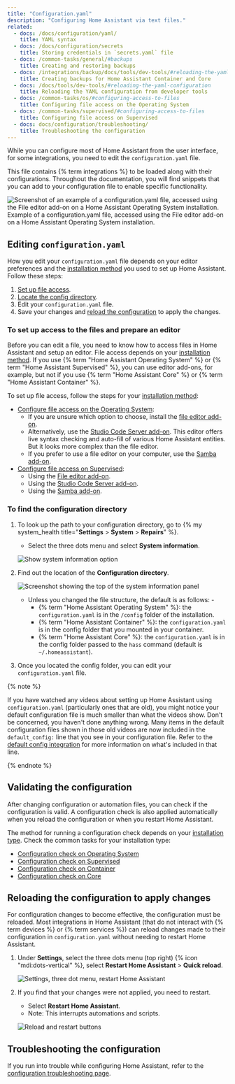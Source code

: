 ```yaml
---
title: "Configuration.yaml"
description: "Configuring Home Assistant via text files."
related:
  - docs: /docs/configuration/yaml/
    title: YAML syntax
  - docs: /docs/configuration/secrets
    title: Storing credentials in `secrets.yaml` file
  - docs: /common-tasks/general/#backups
    title: Creating and restoring backups
  - docs: /integrations/backup/docs/tools/dev-tools/#reloading-the-yaml-configuration
    title: Creating backups for Home Assistant Container and Core
  - docs: /docs/tools/dev-tools/#reloading-the-yaml-configuration
    title: Reloading the YAML configuration from developer tools
  - docs: /common-tasks/os/#configuring-access-to-files
    title: Configuring file access on the Operating System
  - docs: /common-tasks/supervised/#configuring-access-to-files
    title: Configuring file access on Supervised
  - docs: docs/configuration/troubleshooting/
    title: Troubleshooting the configuration
---
```


While you can configure most of Home Assistant from the user interface, for some integrations, you need to edit the `configuration.yaml` file.

This file contains {% term integrations %} to be loaded along with their configurations. Throughout the documentation, you will find snippets that you can add to your configuration file to enable specific functionality.

<p class='img'>
<img src='/images/docs/configuration/config-yaml_via-file-editor.png' alt='Screenshot of an example of a configuration.yaml file, accessed using the File editor add-on on a Home Assistant Operating System installation.'>
Example of a configuration.yaml file, accessed using the File editor add-on on a Home Assistant Operating System installation.
</p>

## Editing `configuration.yaml`

How you edit your `configuration.yaml` file depends on your editor preferences and the [installation method](/installation/#advanced-installation-methods) you used to set up Home Assistant. Follow these steps:

1. [Set up file access](#to-set-up-access-to-the-files-and-prepare-an-editor).
2. [Locate the config directory](#to-find-the-configuration-directory).
3. Edit your `configuration.yaml` file.
4. Save your changes and [reload the configuration](#reloading-the-configuration-to-apply-changes) to apply the changes.

### To set up access to the files and prepare an editor

Before you can edit a file, you need to know how to access files in Home Assistant and setup an editor.
File access depends on your [installation method](/installation/#advanced-installation-methods). If you use {% term "Home Assistant Operating System" %} or {% term "Home Assistant Supervised" %}, you can use editor add-ons, for example, but not if you use {% term "Home Assistant Core" %} or {% term "Home Assistant Container" %}.

To set up file access, follow the steps for your [installation method](/installation/#advanced-installation-methods):

- [Configure file access on the Operating System](/common-tasks/os/#configuring-access-to-files):
  - If you are unsure which option to choose, install the [file editor add-on](/common-tasks/os/#installing-and-using-the-file-editor-add-on).
  - Alternatively, use the [Studio Code Server add-on](/common-tasks/os/#installing-and-using-the-visual-studio-code-vsc-add-on). This editor offers live syntax checking and auto-fill of various Home Assistant entities. But it looks more complex than the file editor.
  - If you prefer to use a file editor on your computer, use the [Samba add-on](/common-tasks/os/#installing-and-using-the-samba-add-on).
- [Configure file access on Supervised](/common-tasks/supervised/#configuring-access-to-files):
  - Using the [File editor add-on](/common-tasks/supervised/#installing-and-using-the-file-editor-add-on).
  - Using the [Studio Code Server add-on](/common-tasks/supervised/#installing-and-using-the-visual-studio-code-vsc-add-on).
  - Using the [Samba add-on](/common-tasks/supervised/#installing-and-using-the-samba-add-on).

### To find the configuration directory

1. To look up the path to your configuration directory, go to {% my system_health title="**Settings** > **System** > **Repairs**" %}.
   - Select the three dots menu and select **System information**.

    ![Show system information option](/images/screenshots/System_information_menu.png)

2. Find out the location of the **Configuration directory**.

    ![Screenshot showing the top of the system information panel](/images/screenshots/system_information.png)
   - Unless you changed the file structure, the default is as follows:     - 
     - {% term "Home Assistant Operating System" %}: the `configuration.yaml` is in the `/config` folder of the installation.
     - {% term "Home Assistant Container" %}: the `configuration.yaml` is in the config folder that you mounted in your container.
     - {% term "Home Assistant Core" %}: the `configuration.yaml` is in the config folder passed to the `hass` command (default is `~/.homeassistant`).
3. Once you located the config folder, you can edit your `configuration.yaml` file.

{% note %}

If you have watched any videos about setting up Home Assistant using `configuration.yaml` (particularly ones that are old), you might notice your default configuration file is much smaller than what the videos show. Don't be concerned, you haven't done anything wrong. Many items in the default configuration files shown in those old videos are now included in the `default_config:` line that you see in your configuration file. Refer to the [default config integration](/integrations/default_config/) for more information on what's included in that line.

{% endnote %}

## Validating the configuration

After changing configuration or automation files, you can check if the configuration is valid. A configuration check is also applied automatically when you reload the configuration or when you restart Home Assistant.

The method for running a configuration check depends on your [installation type](/installation/#advanced-installation-methods). Check the common tasks for your installation type:

- [Configuration check on Operating System](/common-tasks/os/#configuration-check)
- [Configuration check on Supervised](/common-tasks/supervised/#configuration-check)
- [Configuration check on Container](/common-tasks/container/#configuration-check)
- [Configuration check on Core](/common-tasks/core/#configuration-check)

## Reloading the configuration to apply changes

For configuration changes to become effective, the configuration must be reloaded. Most integrations in Home Assistant (that do not interact with {% term devices %} or {% term services %}) can reload changes made to their configuration in `configuration.yaml` without needing to restart Home Assistant.

1. Under **Settings**, select the three dots menu (top right) {% icon "mdi:dots-vertical" %}, select **Restart Home Assistant** > **Quick reload**.

   ![Settings, three dot menu, restart Home Assistant](/images/docs/configuration/settings_restart_ha.png)

2. If you find that your changes were not applied, you need to restart.
   - Select **Restart Home Assistant**.
   - Note: This interrupts automations and scripts.

   ![Reload and restart buttons](/images/docs/configuration/reload_restart.png)

## Troubleshooting the configuration

If you run into trouble while configuring Home Assistant, refer to the [configuration troubleshooting page](/docs/configuration/troubleshooting/).
